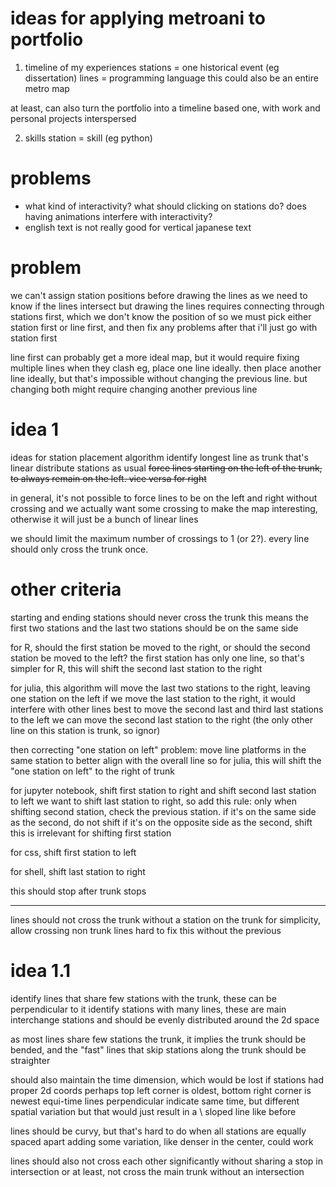# ideas for applying metroani to portfolio

1. timeline of my experiences
   stations = one historical event (eg dissertation)
   lines = programming language
   this could also be an entire metro map

at least, can also turn the portfolio into a timeline based one, with work and personal projects interspersed

2. skills
   station = skill (eg python)

# problems

- what kind of interactivity? what should clicking on stations do? does having animations interfere with interactivity?
- english text is not really good for vertical japanese text

# problem

we can't assign station positions before drawing the lines
as we need to know if the lines intersect
but drawing the lines requires connecting through stations first,
which we don't know the position of
so we must pick either station first or line first, and then fix any problems after that
i'll just go with station first

line first can probably get a more ideal map, but it would require fixing multiple lines when they clash
eg, place one line ideally. then place another line ideally, but that's impossible without changing the previous line. but changing both might require changing another previous line

# idea 1

ideas for station placement algorithm
identify longest line as trunk that's linear
distribute stations as usual
~~force lines starting on the left of the trunk, to always remain on the left. vice versa for right~~

in general, it's not possible to force lines to be on the left and right without crossing
and we actually want some crossing to make the map interesting, otherwise it will just be a bunch of linear lines

we should limit the maximum number of crossings to 1 (or 2?). every line should only cross the trunk once.

# other criteria

starting and ending stations should never cross the trunk
this means the first two stations and the last two stations should be on the same side

for R, should the first station be moved to the right, or should the second station be moved to the left?
the first station has only one line, so that's simpler
for R, this will shift the second last station to the right

for julia, this algorithm will move the last two stations to the right, leaving one station on the left
if we move the last station to the right, it would interfere with other lines
best to move the second last and third last stations to the left
we can move the second last station to the right (the only other line on this station is trunk, so ignor)

then correcting "one station on left" problem: move line platforms in the same station to better align with the overall line
so for julia, this will shift the "one station on left" to the right of trunk

for jupyter notebook, shift first station to right and shift second last station to left
we want to shift last station to right, so add this rule:
only when shifting second station, check the previous station. if it's on the same side as the second, do not shift
if it's on the opposite side as the second, shift
this is irrelevant for shifting first station

for css, shift first station to left

for shell, shift last station to right

this should stop after trunk stops

---

lines should not cross the trunk without a station on the trunk
for simplicity, allow crossing non trunk lines
hard to fix this without the previous

# idea 1.1

identify lines that share few stations with the trunk,
these can be perpendicular to it
identify stations with many lines, these are main interchange stations
and should be evenly distributed around the 2d space

as most lines share few stations the trunk, it implies the trunk
should be bended, and the "fast" lines that skip stations along the trunk
should be straighter

should also maintain the time dimension, which would be lost if stations had proper
2d coords
perhaps top left corner is oldest, bottom right corner is newest
equi-time lines perpendicular indicate same time, but different spatial variation
but that would just result in a \ sloped line like before

lines should be curvy, but that's hard to do when all stations are equally spaced apart
adding some variation, like denser in the center, could work

lines should also not cross each other significantly without sharing a stop in
intersection
or at least, not cross the main trunk without an intersection
